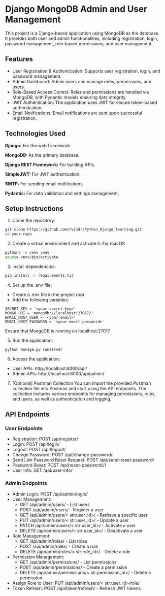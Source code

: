 
# Django MongoDB Admin and User Management

This project is a Django-based application using MongoDB as the database. It provides both user and admin functionalities, including registration, login, password management, role-based permissions, and user management.


## Features

- User Registration & Authentication: Supports user registration, login, and password management.
- Admin Dashboard: Admin users can manage roles, permissions, and users.
- Role-Based Access Control: Roles and permissions are handled via MongoDB, with Pydantic models ensuring data integrity.
- JWT Authentication: The application uses JWT for secure token-based authentication.
- Email Notifications: Email notifications are sent upon successful registration.


## Technologies Used

**Django:** For the web framework.

**MongoDB:** As the primary database.

**Django REST Framework:**  For building APIs.

**SimpleJWT:** For JWT authentication.

**SMTP:** For sending email notifications.

**Pydantic:** For data validation and settings management.


## Setup Instructions

1. Clone the repository:

```bash
git clone https://github.com/rvindr/Python_Django_learning.git
cd your-repo
```

2. Create a virtual environment and activate it:
For macOS

```bash
python3 -m venv venv
source venv/bin/activate

```
3. Install dependencies:

```bash
pip install -r requirements.txt
```
4. Set up the .env file:
- Create a .env file in the project root.
- Add the following variables:

```plantext
SECRET_KEY = '<your-secret-key>'
MONGO_URI = 'mongodb://localhost:27017/'
EMAIL_HOST_USER = '<your-email>'
EMAIL_HOST_PASSWORD = '<your-email-password>'

```
Ensure that MongoDB is running on localhost:27017

5. Run the application:

```bash
python manage.py runserver
```
6. Access the application:
- User APIs: http://localhost:8000/api/
- Admin APIs: http://localhost:8000/api/admin/


7. [Optional] Postman Collection
You can import the provided Postman collection file into Postman and start using the API endpoints. The collection includes various endpoints for managing permissions, roles, and users, as well as authentication and logging.
## API Endpoints
### User Endpoints

- Registration: POST /api/register/
- Login: POST /api/login/
- Logout: POST /api/logout/
- Change Password: POST /api/change-password/
- Send Link Password Reset Request: POST /api/send-reset-password/
- Password Reset: POST /api/reset-password/<uid>/<token>/
- User Info: GET /api/user-info/

### Admin Endpoints
- Admin Login: POST /api/admin/login/
- User Management:
    - GET /api/admin/users/ - List users
    - POST /api/admin/users/ - Register a user
    - GET /api/admin/users/< str:user_id>/ - Retrieve a specific user
    - PUT /api/admin/users/< str:user_id>/ - Update a user
    - PATCH /api/admin/users/< str:user_id>/ - Activate a user
    - DELETE /api/admin/users/< str:user_id>/ - Deactivate a user
- Role Management:
    - GET /api/admin/roles/ - List roles
    - POST /api/admin/roles/ - Create a role
    - DELETE /api/admin/roles/< str:role_id>/ - Delete a role
- Permission Management:
     - GET /api/admin/permissions/ - List permissions
     - POST /api/admin/permissions/ - Create a permission
     - DELETE /api/admin/permissions/< str:permission_id>/ - Delete a permission
- Assign Role to User: PUT /api/admin/users/< str:user_id>/role/
- Token Refresh: POST /api/token/refresh/ - Refresh JWT tokens.
